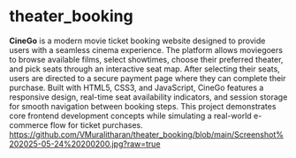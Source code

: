 # theater_booking
**CineGo** is a modern movie ticket booking website designed to provide users with a seamless cinema experience. The platform allows moviegoers to browse available films, select showtimes, choose their preferred theater, and pick seats through an interactive seat map. After selecting their seats, users are directed to a secure payment page where they can complete their purchase. Built with HTML5, CSS3, and JavaScript, CineGo features a responsive design, real-time seat availability indicators, and session storage for smooth navigation between booking steps. This project demonstrates core frontend development concepts while simulating a real-world e-commerce flow for ticket purchases.
https://github.com/VMuralitharan/theater_booking/blob/main/Screenshot%202025-05-24%20200200.jpg?raw=true
